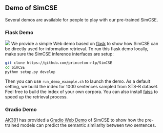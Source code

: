 ## Demo of SimCSE 
Several demos are available for people to play with our pre-trained SimCSE.
### Flask Demo
![](../figure/demo.gif)
We provide a simple Web demo based on [flask](https://github.com/pallets/flask) to show how SimCSE can be directly used for information retrieval. To run this flask demo locally, make sure the SimCSE inference interfaces are setup:
```bash
git clone https://github.com/princeton-nlp/SimCSE
cd SimCSE
python setup.py develop
```
Then you can use `run_demo_example.sh` to launch the demo. As a default setting, we build the index for 1000 sentences sampled from STS-B dataset. Feel free to build the index of your own corpora. You can also install [faiss](https://github.com/facebookresearch/faiss) to speed up the retrieval process.

### Gradio Demo
[AK391](https://github.com/AK391) has provided a [Gradio Web Demo](https://gradio.app/g/AK391/SimCSE) of SimCSE to show how the pre-trained models can predict the semantic similarity between two sentences.